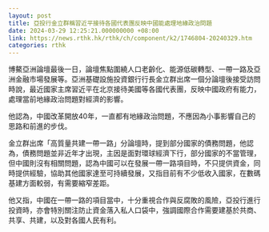 ```yaml
---
layout: post
title: 亞投行金立群稱習近平接待各國代表團反映中國能處理地緣政治問題
date: 2024-03-29 12:25:21.000000000 +08:00
link: https://news.rthk.hk/rthk/ch/component/k2/1746804-20240329.htm
categories: rthk
---
```


博鰲亞洲論壇最後一日，論壇焦點圍繞人口老齡化、能源低碳轉型、一帶一路及亞洲金融市場發展等。亞洲基礎設施投資銀行行長金立群出席一個分論壇後接受訪問時說，最近國家主席習近平在北京接待美國等各國代表團，反映中國政府有能力，處理當前地緣政治問題對經濟的影響。

他認為，中國改革開放40年，一直都有地緣政治問題，不應因為小事影響自己的思路和前進的步伐。

金立群出席「高質量共建一帶一路」分論壇時，提到部分國家的債務問題，他認為，債務問題並非近年才出現，主因是面對環球經濟下行，部分國家的不當管理，但中國則沒有相關問題，認為中國可以在發展一帶一路項目時，不只提供資金，同時提供經驗，協助其他國家達至可持續發展，又指目前有不少低收入國家，在數碼基建方面較弱，有需要縮窄差距。

他又指，中國在一帶一路的項目當中，十分重視合作與反腐敗的風險，亞投行進行投資時，亦會特別關注防止資金落入私人口袋中，強調國際合作需要建基於共商、共享、共建，以及對各國人民有利。
